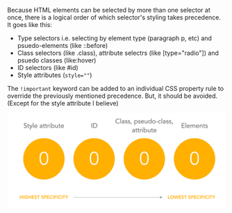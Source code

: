 Because HTML elements can be selected by more than one selector at once, there is a logical order of which selector's styling takes precedence. It goes like this:

* Type selectors i.e. selecting by element type (paragraph p, etc) and psuedo-elements (like ::before)
* Class selectors (like .class), attribute selectrs (like [type="radio"]) and psuedo classes (like:hover)
* ID selectors (like #id)
* Style attributes (`style=""`)

The `!important` keyword can be added to an individual CSS property rule to override the previously mentioned precedence. But, it should be avoided. (Except for the style attribute I believe)

![](./Specificity/css-specificity1.png)